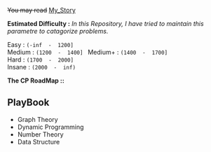 ~~You may read~~ [My_Story](https://github.com/nightwatchman17/CP-Playbook/blob/main/Very%20Personal%20Story%20(Useless).txt)


**Estimated Difficulty :** *In this Repository, I have tried to maintain this parametre to catagorize problems.*  

Easy : `(-inf  -  1200]`  
Medium : `(1200  -  1400] ` 
Medium+ : `(1400  -  1700]`  
Hard : `(1700  -  2000]`  
Insane : `(2000  -  inf)`  

**The CP RoadMap ::** 

## **PlayBook**

- Graph Theory
- Dynamic Programming
- Number Theory
- Data Structure